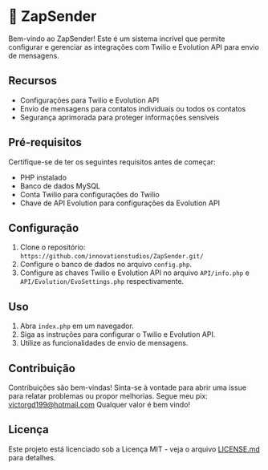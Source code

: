 # 🚀 ZapSender

Bem-vindo ao ZapSender! Este é um sistema incrível que permite configurar e gerenciar as integrações com Twilio e Evolution API para envio de mensagens.

## Recursos

- Configurações para Twilio e Evolution API
- Envio de mensagens para contatos individuais ou todos os contatos
- Segurança aprimorada para proteger informações sensíveis

## Pré-requisitos

Certifique-se de ter os seguintes requisitos antes de começar:

- PHP instalado
- Banco de dados MySQL
- Conta Twilio para configurações do Twilio
- Chave de API Evolution para configurações da Evolution API

## Configuração

1. Clone o repositório: `https://github.com/innovationstudios/ZapSender.git/`
2. Configure o banco de dados no arquivo `config.php`.
3. Configure as chaves Twilio e Evolution API no arquivo `API/info.php` e `API/Evolution/EvoSettings.php` respectivamente.

## Uso

1. Abra `index.php` em um navegador.
2. Siga as instruções para configurar o Twilio e Evolution API.
3. Utilize as funcionalidades de envio de mensagens.

## Contribuição

Contribuições são bem-vindas! Sinta-se à vontade para abrir uma issue para relatar problemas ou propor melhorias.
Segue meu pix: victorgd199@hotmail.com Qualquer valor é bem vindo!

## Licença

Este projeto está licenciado sob a Licença MIT - veja o arquivo [LICENSE.md](LICENSE.md) para detalhes.
